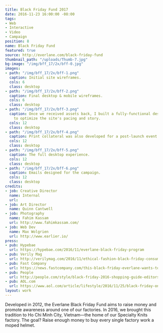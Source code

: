 ```yaml
---
title: Black Friday Fund 2017
date: 2016-11-23 16:00:00 -08:00
tags:
- Web
- Interactive
- Video
- Campaign
position: 8
name: Black Friday Fund
featured: true
source: http://everlane.com/black-friday-fund
thumbnail_path: "/uploads/Thumb-7.jpg"
bg-image: "/img/bff_17/2x/bff-0.jpg"
images:
- path: "/img/bff_17/2x/bff-1.png"
  caption: Initial site wireframes.
  cols: 6
  class: desktop
- path: "/img/bff_17/2x/bff-2.png"
  caption: Final desktop & mobile wireframes.
  cols: 6
  class: desktop
- path: "/img/bff_17/2x/bff-3.png"
  caption: Once we received assets back, I built a fully-functional desktop prototype
    to optimize the site's pacing and story.
  cols: 12
  class: desktop
- path: "/img/bff_17/2x/bff-4.png"
  caption: Print collateral was also developed for a post-launch event in San Francisco.
  cols: 12
  class: desktop
- path: "/img/bff_17/2x/bff-5.png"
  caption: The full desktop experience.
  cols: 12
  class: desktop
- path: "/img/bff_17/2x/bff-6.png"
  caption: Emails designed for the campaign.
  cols: 12
  class: desktop
credits:
- job: Creative Director
  name: Internal
  url: 
- job: Art Director
  name: Quinn Cantwell
- job: Photography
  name: Fahim Kassam
  url: http://www.fahimkassam.com/
- job: Web Dev
  name: Max Wolgrien
  url: http://www.earlier.io/
press:
- pub: Hypebae
  url: https://hypebae.com/2016/11/everlane-black-friday-program
- pub: Verily Mag
  url: http://verilymag.com/2016/11/ethical-fashion-black-friday-consumerism-just-friday-people-tree-everlane-news-2511
- pub: Fast Company
  url: https://news.fastcompany.com/this-black-friday-everlane-wants-to-buy-8000-helmets-for-vietnamese-workers-4025614
- pub: People
  url: http://people.com/style/black-friday-2016-shopping-guide-editors-picks/everlane-sweater-dress/
- pub: AOL.com
  url: https://www.aol.com/article/lifestyle/2016/11/25/black-friday-online-sales/21613046/
layout: work
---
```


Developed in 2012, the Everlane Black Friday Fund aims to raise money and promote awareness around one of our factories. In 2016, we brought this tradition to Ho Chi Minh City, Vietnam—the home of our Specialty Knits factory. The goal? Raise enough money to buy every single factory work a moped helmet.
